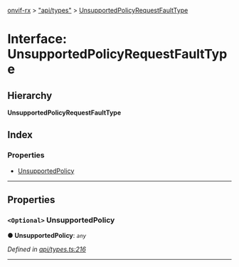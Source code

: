 [onvif-rx](../README.md) > ["api/types"](../modules/_api_types_.md) > [UnsupportedPolicyRequestFaultType](../interfaces/_api_types_.unsupportedpolicyrequestfaulttype.md)

# Interface: UnsupportedPolicyRequestFaultType

## Hierarchy

**UnsupportedPolicyRequestFaultType**

## Index

### Properties

* [UnsupportedPolicy](_api_types_.unsupportedpolicyrequestfaulttype.md#unsupportedpolicy)

---

## Properties

<a id="unsupportedpolicy"></a>

### `<Optional>` UnsupportedPolicy

**● UnsupportedPolicy**: *`any`*

*Defined in [api/types.ts:216](https://github.com/patrickmichalina/onvif-rx/blob/f117e44/src/api/types.ts#L216)*

___

